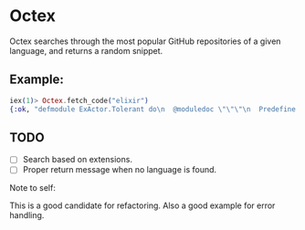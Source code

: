 Octex
=====

Octex searches through the most popular GitHub repositories of a given language, and returns a random snippet.

## Example:

```elixir
iex(1)> Octex.fetch_code("elixir")
{:ok, "defmodule ExActor.Tolerant do\n  @moduledoc \"\"\"\n  Predefine that provides tolerant default implementation for `gen_server`\n  required functions. Default implementation will cause the `gen_server` to\n  ignore messages (e.g. calls/casts).\n\n  All ExActor macros are imported.\n\n  Example:\n\n      defmodule MyServer do\n        use ExActor.Tolerant\n        ...\n      end\n\n      # Locally registered name:\n      use ExActor.Tolerant, export: :some_registered_name\n\n      # Globally registered name:\n      use ExActor.Tolerant, export: {:global, :global_registered_name}\n  \"\"\"\n\n  defmacro __using__(opts) do\n    quote do\n      use ExActor.Behaviour.Tolerant\n\n      @generated_funs HashSet.new\n\n      import ExActor.Operations\n      import ExActor.Responders\n\n      unquote(ExActor.Helper.init_generation_state(opts))\n    end\n  end\nend"}
```

## TODO

- [ ] Search based on extensions.
- [ ] Proper return message when no language is found.

Note to self: 

This is a good candidate for refactoring. Also a good example for error handling.
